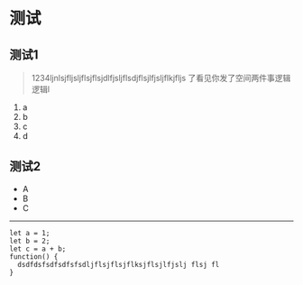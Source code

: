 # 测试
## 测试1
> 1234ljnlsjfljsljflsjflsjdlfjsljflsdjflsjlfjsljflkjfljs 了看见你发了空间两件事逻辑逻辑l

1. a
2. b
3. c
4. d

## 测试2
- A
- B
- C

------

```
let a = 1;
let b = 2;
let c = a + b; 
function() {
  dsdfdsfsdfsdfsfsdljflsjflsjflksjflsjlfjslj flsj fl
}
```

